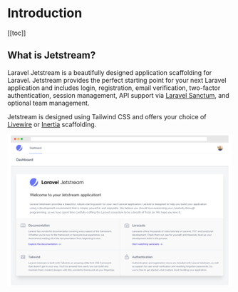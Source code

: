 # Introduction

[[toc]]

## What is Jetstream?

Laravel Jetstream is a beautifully designed application scaffolding for Laravel. Jetstream provides the perfect starting point for your next Laravel application and includes login, registration, email verification, two-factor authentication, session management, API support via [Laravel Sanctum](https://github.com/laravel/sanctum), and optional team management.

Jetstream is designed using Tailwind CSS and offers your choice of [Livewire](/1.0/stacks/livewire.html) or [Inertia](/1.0/stacks/interia.html) scaffolding.

![Screenshot of Laravel Jetstream](/assets/img/screenshot.png)
